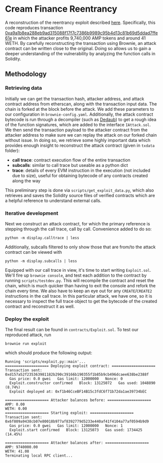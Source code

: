 # Cream Finance Reentrancy 
A reconstruction of the reentrancy exploit described [here](https://rekt.news/cream-rekt/). Specifically, this code reproduces transaction [0xa9a1b8ea288eb9ad315088f17f7c7386b9989c95b4d13c81b69d5ddad7ffe61e](https://etherscan.io/tx/0xa9a1b8ea288eb9ad315088f17f7c7386b9989c95b4d13c81b69d5ddad7ffe61e) in which the attacker profits 9,740,000 AMP tokens and around 41 WETH. By carefully reconstructing the transaction using Brownie, an attack contract can be written close to the original. Doing so allows us to gain a deeper understanding of the vulnerability by analyzing the function calls in Solidity. 

## Methodology
### Retrieving data
Initially we can get the transaction hash, attacker address, and attack contract address from etherscan, along with the transaction input data. The chain is forked at the block before the attack. We add these parameters to our configuration in `brownie-config.yaml`. Additionally, the attack contract bytecode is run through a decompiler (such as [Dedaub](https://library.dedaub.com/decompile)) to get a rough idea of the function signatures, which are added to the interface `IAttack.sol`. We then send the transaction payload to the attacker contract from the attacker address to make sure we can replay the attack on our forked chain without issue. In doing so, we retrieve some highly important data which provides enough insight to reconstruct the attack contract (given in `txdata` folder):
* **call trace**: contract execution flow of the entire transaction
* **subcalls**: similar to call trace but useable as a python dict
* **trace**: details of every EVM instruction in the execution (not included due to size), useful for obtaining bytecode of any contracts created along the way

This preliminary step is done via `scripts/get_exploit_data.py`, which also retrieves and saves the Solidity source files of verified contracts which are a helpful reference to understand external calls. 

### Iterative development
Next we construct an attack contract, for which the primary reference is stepping through the call trace, call by call. Convenience added to do so:
```
python -m display.calltrace | less
```
Additionally, subcalls filtered to only show those that are from/to the attack contract can be viewed with
```
python -m display.subcalls | less
```
Equipped with our call trace in view, it's time to start writing `Exploit.sol`. We'll fire up `brownie console`, and test each addition to the contract by running `scripts/testdev.py`. This will recompile the contract and reset the chain, which is much quicker than having to exit the console and refork the chain every time. We also have to keep an eye out for any `CREATE`/`CREATE2` instructions in the call trace. In this particular attack, we have one, so it is necessary to inspect the full trace object to get the bytecode of the created contract and reconstruct it as well. 

### Deploy the exploit
The final result can be found in `contracts/Exploit.sol`. To test our reproduced attack, run 
```
brownie run exploit
```
which should produce the following output:
```
Running 'scripts/exploit.py::main'...
==================== Deploying exploit contract: ====================
Transaction sent: 0xd157a52f235363981182b290c39166b190355f1b85b9cb496dcaee638be2388f
  Gas price: 0.0 gwei   Gas limit: 12000000   Nonce: 0
  Exploit.constructor confirmed   Block: 13125072   Gas used: 1048890 (8.74%)
  Exploit deployed at: 0xf1b46CceBF14B15c3fdC6f71b72da1ae39734bEC

==================== Attacker balances before: ====================
AMP: 0.00
WETH: 0.00
==================== Starting exploit: ====================
Transaction sent: 0x6f809a9438cb07e80018b977af8392779d5233e440af41f4104a77af0594b9d9
  Gas price: 0.0 gwei   Gas limit: 12000000   Nonce: 1
  Exploit.start confirmed   Block: 13125073   Gas used: 1734425 (14.45%)

==================== Attacker balances after: ====================
AMP: 9740000.00
WETH: 41.08
Terminating local RPC client...
```

